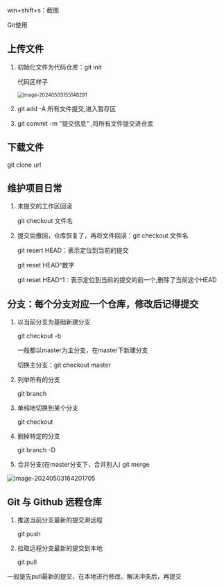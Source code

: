 win+shift+s：截图



Git使用

## 上传文件

1. 初始化文件为代码仓库：git init

   代码区样子

   <img src="C:\Users\zhao.sir\AppData\Roaming\Typora\typora-user-images\image-20240503155148291.png" alt="image-20240503155148291" style="zoom:80%;" />

2. git add -A 所有文件提交,进入暂存区
3. git commit -m "提交信息" ,将所有文件提交进仓库

## 下载文件

git clone url

## 维护项目日常

1. 未提交的工作区回滚

   git checkout 文件名

2. 提交后撤回，仓库恢复了，再将文件回滚：git checkout 文件名

   git resert HEAD：表示定位到当前的提交

   git reset HEAD^数字

   git reset HEAD^1：表示定位到当前的提交的前一个,删除了当前这个HEAD

   

## 分支：每个分支对应一个仓库，修改后记得提交

1. 以当前分支为基础新建分支

   git checkout -b<branchname>

   一般都以master为主分支，在master下新建分支

   切换主分支：git checkout master

2. 列举所有的分支

   git branch

3. 单纯地切换到某个分支

   git checkout <branchname>

4. 删掉特定的分支

   git branch -D<branchname>

5. 合并分支(在master分支下，合并别人)
   git merge <branchname>

![image-20240503164201705](C:\Users\zhao.sir\AppData\Roaming\Typora\typora-user-images\image-20240503164201705.png)

## Git 与 Github 远程仓库

1. 推送当前分支最新的提交涮远程

   git push

2. 拉取远程分支最新的提交到本地

   git pull

一般是先pull最新的提交，在本地进行修改、解决冲突后，再提交

